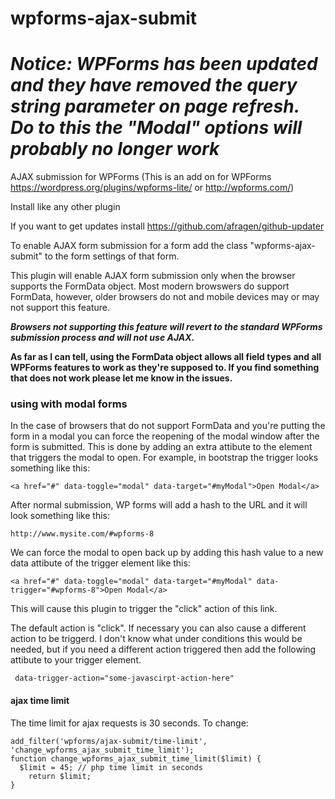 # wpforms-ajax-submit

# ***Notice: WPForms has been updated and they have removed the query string parameter on page refresh. Do to this the "Modal" options will probably no longer work***

AJAX submission for WPForms
(This is an add on for WPForms https://wordpress.org/plugins/wpforms-lite/ or http://wpforms.com/)

Install like any other plugin

If you want to get updates install https://github.com/afragen/github-updater

To enable AJAX form submission for a form add the class "wpforms-ajax-submit"
to the form settings of that form.

This plugin will enable AJAX form submission only when the browser supports the FormData object.
Most modern browswers do support FormData, however, older browsers do not and mobile devices
may or may not support this feature.

***Browsers not supporting this feature will revert to the standard WPForms submission process and will not use AJAX.***

**As far as I can tell, using the FormData object allows all field types and all WPForms features to
work as they're supposed to. If you find something that does not work please let me know in the issues.**


### using with modal forms

In the case of browsers that do not support FormData and you're putting the form in a modal you can
force the reopening of the modal window after the form is submitted. This is done by adding an extra
attibute to the element that triggers the modal to open. For example, in bootstrap the trigger looks
something like this:
```
<a href="#" data-toggle="modal" data-target="#myModal">Open Modal</a>
```
After normal submission, WP forms will add a hash to the URL and it will look something like this:
```
http://www.mysite.com/#wpforms-8
```
We can force the modal to open back up by adding this hash value to a new data attibute
of the trigger element like this:
```
<a href="#" data-toggle="modal" data-target="#myModal" data-trigger="#wpforms-8">Open Modal</a>
```
This will cause this plugin to trigger the "click" action of this link.

The default action is "click". If necessary you can also cause a different action to be triggerd.
I don't know what under conditions this would be needed, but if you need a different action triggered
then add the following attibute to your trigger element.
```
 data-trigger-action="some-javascirpt-action-here"
```
#### ajax time limit
The time limit for ajax requests is 30 seconds. To change:
```
add_filter('wpforms/ajax-submit/time-limit', 'change_wpforms_ajax_submit_time_limit');
function change_wpforms_ajax_submit_time_limit($limit) {
  $limit = 45; // php time limit in seconds
	return $limit;
}
```
